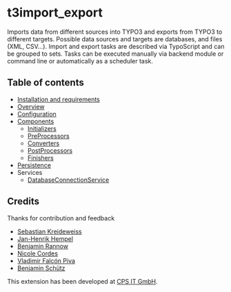 t3import_export
===============

Imports data from different sources into TYPO3 and exports from TYPO3 to different targets.
Possible data sources and targets are databases, and files (XML, CSV...).
Import and export tasks are described via TypoScript and can be grouped to sets.
Tasks can be executed manually via backend module or command line or automatically as a scheduler task.


## Table of contents
* [Installation and requirements](/Documentation/INSTALL.md)
* [Overview](/Documentation/OVERVIEW.md)
* [Configuration](/Documentation/CONFIGURATION.md)
* [Components](/Documentation/COMPONENT.md)
    * [Initializers](./Documentation/Components/Initializer.md)
    * [PreProcessors](./Documentation/Components/PREPROCESSOR.md)
    * [Converters](./Documentation/Components/CONVERTER.md)
    * [PostProcessors](./Documentation/Components/POSTPROCESSOR.md)
    * [Finishers](./Documentation/Components/FINISHER.md)
* [Persistence](./Documentation/Persistence.md)
* Services
    * [DatabaseConnectionService](./Documentation/Service/DatabaseConnectionService.md)
    
## Credits
Thanks for contribution and feedback

* [Sebastian Kreideweiss](https://github.com/kreidewe)
* [Jan-Henrik Hempel](https://github.com/motordigital)
* [Benjamin Rannow](https://github.com/brannow)
* [Nicole Cordes](https://github.com/IchHabRecht)
* [Vladimir Falcón Piva](https://github.com/vladimirfalconpiva)
* [Benjamin Schütz](https://github.com/schuetzbenjamin)

This extension has been developed at [CPS IT GmbH](https://cps-it.de).

